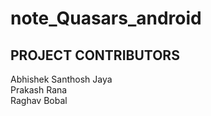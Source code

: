# note_Quasars_android
## PROJECT CONTRIBUTORS

Abhishek Santhosh Jaya <br>
Prakash Rana <br>
Raghav Bobal <br>




